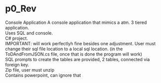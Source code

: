 # p0_Rev
Console Application
A console application that mimics a atm. 3 tiered application.<br />
Uses SQL and console. <br />
C# project.<br />
IMPORTANT: will work perfectlyh fine besides one adjustment. User must change their sql file location to a local sql location. (in the ToDAndFromJSON.cs file, once that is done the program will work)<br />
SQL prompts to create the tables are provided, 2 tables, connected via foreign key. <br />
Zip file, user must unzip <br />
Contains powerpoint, can ignore that <br />
